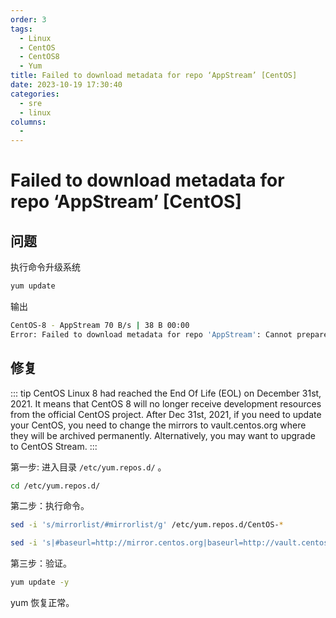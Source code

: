 ```yaml
---
order: 3
tags: 
  - Linux
  - CentOS
  - CentOS8
  - Yum
title: Failed to download metadata for repo ‘AppStream’ [CentOS]
date: 2023-10-19 17:30:40
categories: 
  - sre
  - linux
columns: 
  - 
---
```


# Failed to download metadata for repo ‘AppStream’ [CentOS]

## 问题

执行命令升级系统

```bash
yum update
```

输出

```bash
CentOS-8 - AppStream 70 B/s | 38 B 00:00
Error: Failed to download metadata for repo 'AppStream': Cannot prepare internal mirrorlist: No URLs in mirrorlist
```

## 修复

::: tip
CentOS Linux 8 had reached the End Of Life (EOL) on December 31st, 2021. It means that CentOS 8 will no longer receive development resources from the official CentOS project. After Dec 31st, 2021, if you need to update your CentOS, you need to change the mirrors to vault.centos.org where they will be archived permanently. Alternatively, you may want to upgrade to CentOS Stream.
:::

第一步: 进入目录 `/etc/yum.repos.d/` 。

```bash
cd /etc/yum.repos.d/
```

第二步：执行命令。

```bash
sed -i 's/mirrorlist/#mirrorlist/g' /etc/yum.repos.d/CentOS-*

sed -i 's|#baseurl=http://mirror.centos.org|baseurl=http://vault.centos.org|g' /etc/yum.repos.d/CentOS-*
```

第三步：验证。

```bash
yum update -y
```

yum 恢复正常。
